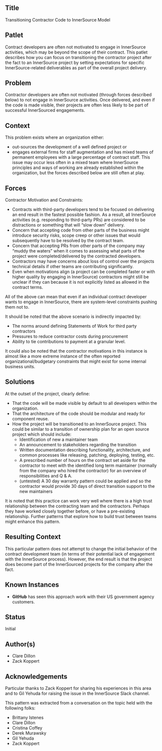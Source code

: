 ## Title

Transitioning Contractor Code to InnerSource Model

## Patlet

Contract developers are often not motivated to engage in InnerSource activities, which may be beyond the scope of their contract. This patlet describes how you can focus on transitioning the contractor project after the fact to an InnerSource project by setting expectations for specific InnerSource-related deliverables as part of the overall project delivery.

## Problem

Contractor developers are often not motivated (through forces described below) to not engage in InnerSource activities. Once delivered, and even if the code is made visible, their projects are often less likely to be part of successful InnerSourced engagements.

## Context

This problem exists where an organization either:

- out-sources the development of a well defined project or
- engages external firms for staff augmentation and has mixed teams of permanent employees with a large percentage of contract staff. This issue may occur less often in a mixed team where InnerSource principles and ways of working are already established within the organization, but the forces described below are still often at play.

## Forces

Contractor Motivation and Constraints:

- Contracts with third-party developers tend to be focused on delivering an end result in the fastest possible fashion. As a result, all InnerSource activities (e.g. responding to third-party PRs) are considered to be distractions or something that will “slow down” delivery.
- Concern that accepting code from other parts of the business might introduce security risks, scope creep or other issues that would subsequently have to be resolved by the contract team.
- Concern that accepting PRs from other parts of the company may “muddy the waters” when it comes to assessing what parts of the project were completed/delivered by the contracted developers.
- Contractors may have concerns about loss of control over the projects technical details if other teams are contributing significantly.
- Even when motivations align (a project can be completed faster or with higher quality by engaging in InnerSource) contractors might still be unclear if they can because it is not explicitly listed as allowed in the contract terms.

All of the above can mean that even if an individual contract developer wants to engage in InnerSource, there are system-level constraints pushing them not to.

It should be noted that the above scenario is indirectly impacted by:

- The norms around defining Statements of Work for third party contractors
- Pressures to reduce contractor costs during procurement
- Ability to tie contributions to payment at a granular level.

It could also be noted that the contractor motivations in this instance is almost like a more extreme instance of the often reported organizational/budgetary constraints that might exist for some internal business units.

## Solutions

At the outset of the project, clearly define:

- That the code will be made visible by default to all developers within the organization.
- That the architecture of the code should be modular and ready for component reuse.
- How the project will be transitioned to an InnerSource project. This could be similar to a transition of ownership plan for an open source project which should include:
  - Identification of new a maintainer team
  - An announcement to stakeholders regarding the transition
  - Written documentation describing functionality, architecture, and common processes like releasing, patching, deploying, testing, etc.
  - A prescribed number of hours on the contract set aside for the contractor to meet with the identified long term maintainer (normally from the company who hired the contractor) for an overview of responsibilities and Q & A.
  - (untested) A 30 day warranty pattern could be applied and so the contractor would provide 30 days of direct transition support to the new maintainers

It is noted that this practice can work very well where there is a high trust relationship between the contracting team and the contractors. Perhaps they have worked closely together before, or have a pre-existing relationship. Further patterns that explore how to build trust between teams might enhance this pattern.

## Resulting Context

This particular pattern does not attempt to change the initial behavior of the contract development team (in terms of their potential lack of engagement with the InnerSource process). However, the end result is that the project does become part of the InnerSourced projects for the company after the fact.

## Known Instances

* **GitHub** has seen this approach work with their US government agency customers.

## Status

Initial

## Author(s)

- Clare Dillon
- Zack Koppert

## Acknowledgements

Particular thanks to Zack Koppert for sharing his experiences in this area and to Gil Yehuda for raising the issue in the InnerSource Slack channel.

This pattern was extracted from a conversation on the topic held with the following folks:

- Brittany Istenes
- Clare Dillon
- Cristina Coffey
- Derek Murawsky
- Gil Yehuda
- Zack Koppert
